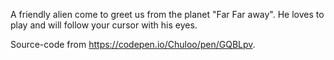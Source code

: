 A friendly alien come to greet us from the planet "Far Far away". He loves to play and will follow your cursor with his eyes.

Source-code from https://codepen.io/Chuloo/pen/GQBLpv.